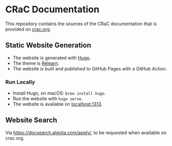 # CRaC Documentation

This repository contains the sources of the CRaC documentation that is provided on [crac.org](http://crac.org/).

## Static Website Generation

* The website is generated with [Hugo](https://gohugo.io/).
* The theme is [Relearn](https://mcshelby.github.io/hugo-theme-relearn/index.html).
* The website is built and published to GitHub Pages with a GitHub Action.

### Run Locally

* Install Hugo, on macOS: `brew install hugo`.
* Run the website with `hugo serve`.
* The website is available on [localhost:1313](http://localhost:1313/).

## Website Search

Via https://docsearch.algolia.com/apply/, to be requested when available on crac.org.